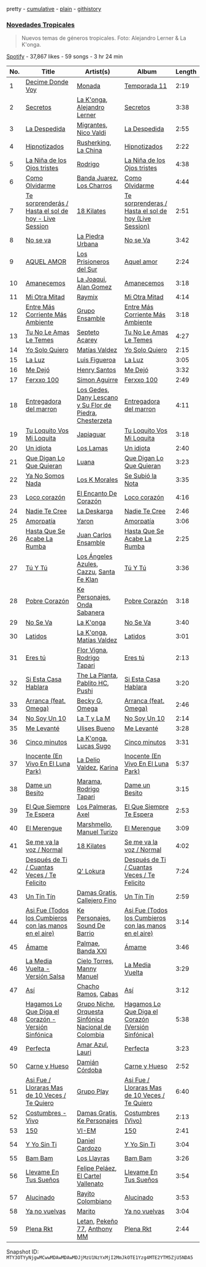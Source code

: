 pretty - [cumulative](/playlists/cumulative/37i9dQZF1DXatk5BgNhCd7.md) - [plain](/playlists/plain/37i9dQZF1DXatk5BgNhCd7) - [githistory](https://github.githistory.xyz/mackorone/spotify-playlist-archive/blob/main/playlists/plain/37i9dQZF1DXatk5BgNhCd7)

### [Novedades Tropicales](https://open.spotify.com/playlist/37i9dQZF1DXatk5BgNhCd7)

> Nuevos temas de géneros tropicales\. Foto: Alejandro Lerner & La K'onga.

[Spotify](https://open.spotify.com/user/spotify) - 37,867 likes - 59 songs - 3 hr 24 min

| No. | Title | Artist(s) | Album | Length |
|---|---|---|---|---|
| 1 | [Decime Donde Voy](https://open.spotify.com/track/4yY3eMuwsX0VAwhb8svqpt) | [Monada](https://open.spotify.com/artist/5ts3iw277wUG2DUKnqktAD) | [Temporada 11](https://open.spotify.com/album/4ighTNuTJv3o2IBkWwJpZ2) | 2:19 |
| 2 | [Secretos](https://open.spotify.com/track/6QhePdHMNM4772Muezdb30) | [La K'onga](https://open.spotify.com/artist/3ghRXw2nUEH2THaL82hw8R), [Alejandro Lerner](https://open.spotify.com/artist/6ESkuwldylZr39AIAPC63J) | [Secretos](https://open.spotify.com/album/1pwYqkz7KDk3EUOqNM8gT8) | 3:38 |
| 3 | [La Despedida](https://open.spotify.com/track/6k6EKzJtK5LpCi4eTeBzUv) | [Migrantes](https://open.spotify.com/artist/48R2gYdPKtfnfKAzhSVPUx), [Nico Valdi](https://open.spotify.com/artist/0uxYECT7XqHNccQAg5Uhe4) | [La Despedida](https://open.spotify.com/album/0hRN8YcEzqnwoaq4u2lDYV) | 2:55 |
| 4 | [Hipnotizados](https://open.spotify.com/track/2t88IEEgCkZr9OQHOrOr3j) | [Rusherking](https://open.spotify.com/artist/3Apb2lGmGJaBmr0TTBJvIZ), [La China](https://open.spotify.com/artist/7fRUttEpuIdM0JzPaCMwVO) | [Hipnotizados](https://open.spotify.com/album/0vucmhfLxNOc87TDZydaI7) | 2:22 |
| 5 | [La Niña de los Ojos tristes](https://open.spotify.com/track/5rMBBvl7sfvBhCvZsLwbxh) | [Rodrigo](https://open.spotify.com/artist/235Vf4hkmwvxjVEMuCbRxm) | [La Niña de los Ojos tristes](https://open.spotify.com/album/2P9PHXR0KEBu9Wzcmm4r8B) | 4:38 |
| 6 | [Como Olvidarme](https://open.spotify.com/track/54cC0r3qzqOhYjNsYU73Wn) | [Banda Juarez](https://open.spotify.com/artist/1nxRQ22XbIRuydkNM3SsUv), [Los Charros](https://open.spotify.com/artist/1poWksyUHxANlcdBLPhsV9) | [Como Olvidarme](https://open.spotify.com/album/5lNYf7MItETO0R0JwrekHN) | 4:44 |
| 7 | [Te sorprenderás / Hasta el sol de hoy \- Live Session](https://open.spotify.com/track/4FpsFwMMjiHgyx8xjpgzN7) | [18 Kilates](https://open.spotify.com/artist/2rqtqFiCGyzaRSYdgMiMNC) | [Te sorprenderas / Hasta el sol de hoy \(Live Session\)](https://open.spotify.com/album/0DkqXH8VLBX0HaonaiXCCt) | 2:51 |
| 8 | [No se va](https://open.spotify.com/track/7IQD2qi46mllcQnXrHhrhn) | [La Piedra Urbana](https://open.spotify.com/artist/71LpuZycPgIv82EdxoRIrt) | [No se Va](https://open.spotify.com/album/4jm4egALGvxu0GzhUq8RtN) | 3:42 |
| 9 | [AQUEL AMOR](https://open.spotify.com/track/6sAgnyjbFo9d0fxs8HyPfE) | [Los Prisioneros del Sur](https://open.spotify.com/artist/5zKSDRkzPs96LCwHIlLaLw) | [Aquel amor](https://open.spotify.com/album/5yFKG4YiHtjIq6CJqzIiNn) | 2:24 |
| 10 | [Amanecemos](https://open.spotify.com/track/4L6PEEISI0EWoKh8Wwtvuh) | [La Joaqui](https://open.spotify.com/artist/60XHOAhvEBiV6BGBOv8ClM), [Alan Gomez](https://open.spotify.com/artist/6oMRQ5H3A2XA5I3RG3leni) | [Amanecemos](https://open.spotify.com/album/3ybnP0l2GS9XlLOIoYGvPg) | 3:18 |
| 11 | [Mi Otra Mitad](https://open.spotify.com/track/0xCANaLk8F91mIUdOm3ljG) | [Raymix](https://open.spotify.com/artist/0hHT2BH7XTm3ZdZb6CX064) | [Mi Otra Mitad](https://open.spotify.com/album/0gtkL0OqqDGkXlqqDDk2JM) | 4:14 |
| 12 | [Entre Más Corriente Más Ambiente](https://open.spotify.com/track/37gOKMn1N4Ou4eu4FFXMSE) | [Grupo Ensamble](https://open.spotify.com/artist/4qDQBPUMcJUH7BQ9dfJnfI) | [Entre Más Corriente Más Ambiente](https://open.spotify.com/album/7HlNv6nlYv7HF3GG7sjhxE) | 3:18 |
| 13 | [Tu No Le Amas Le Temes](https://open.spotify.com/track/1NtHnC4fwgZgyau1iB0OUV) | [Septeto Acarey](https://open.spotify.com/artist/5Vz74ibGHBQaUa2ALDOH0v) | [Tu No Le Amas Le Temes](https://open.spotify.com/album/66VaIF8N45bI0tldUbZc9U) | 4:27 |
| 14 | [Yo Solo Quiero](https://open.spotify.com/track/4yUTI5d0bHHPAnlHYO2ZeF) | [Matías Valdez](https://open.spotify.com/artist/6SGCqG5HEr5gFZR9ct8wID) | [Yo Solo Quiero](https://open.spotify.com/album/5rUuB1ky1L9eAQBrs5y88c) | 2:15 |
| 15 | [La Luz](https://open.spotify.com/track/1nW7z9bBdVApMNrgvrqYMF) | [Luis Figueroa](https://open.spotify.com/artist/7waNCUQ1Ne7OoNHgqpgMZ7) | [La Luz](https://open.spotify.com/album/0BCkK4DlEhdJtoYNzWLMb0) | 3:05 |
| 16 | [Me Dejó](https://open.spotify.com/track/0cWiFRmbTH7UgvGvnbrwYA) | [Henry Santos](https://open.spotify.com/artist/1cUfMJtWJXfhTQvYGJQtaF) | [Me Dejó](https://open.spotify.com/album/5y2KhInoOW0vVMYmjOyUXr) | 3:32 |
| 17 | [Ferxxo 100](https://open.spotify.com/track/0jq8lpQ9ByuS5edGqyxW3A) | [Simon Aguirre](https://open.spotify.com/artist/3tkCQ0W9ITi32E2ddBdU0M) | [Ferxxo 100](https://open.spotify.com/album/2Y8mKiqSkiUxTLjWexol3F) | 2:49 |
| 18 | [Entregadora del marron](https://open.spotify.com/track/5JuY0cPMjo7MtXmtxYVl2v) | [Los Gedes](https://open.spotify.com/artist/466KoO2fOYbRfjIbOgNobf), [Dany Lescano y Su Flor de Piedra](https://open.spotify.com/artist/1VFoC9tUQhiWZO6H4yMK05), [Chesterzeta](https://open.spotify.com/artist/57LKawbl0pHpkrNfosEgFG) | [Entregadora del marron](https://open.spotify.com/album/06cbl7hbbq92zYfKYIrTjA) | 4:11 |
| 19 | [Tu Loquito Vos Mi Loquita](https://open.spotify.com/track/3NC2VUVsR6BsM1qC3qtqvk) | [Japiaguar](https://open.spotify.com/artist/3yj43IXk2ADWZ9y6Q2oRMK) | [Tu Loquito Vos Mi Loquita](https://open.spotify.com/album/3mo2JuYksoOoGepCCFyyhE) | 3:18 |
| 20 | [Un idiota](https://open.spotify.com/track/3bZmlFD7HbNl7hoFAbpB6g) | [Los Lamas](https://open.spotify.com/artist/7wj7mzfPsDlJjUyg2TIW1n) | [Un idiota](https://open.spotify.com/album/0pwhICXs9SRDeMOTEx8kW1) | 2:40 |
| 21 | [Que Digan Lo Que Quieran](https://open.spotify.com/track/6eSuWZZn53btQVcjZojyvb) | [Luana](https://open.spotify.com/artist/6uJKnn4CV4IIop8mg4kCUy) | [Que Digan Lo Que Quieran](https://open.spotify.com/album/4q5XDoCHx7lWNvVqK8HI9w) | 3:23 |
| 22 | [Ya No Somos Nada](https://open.spotify.com/track/6kliDqdZj1TKHEpuuI0QhW) | [Los K Morales](https://open.spotify.com/artist/1fGyfOQwyXQgEPePzrFQ63) | [Se Subió la Nota](https://open.spotify.com/album/53Imi3PCN06wdHRijazqsl) | 3:35 |
| 23 | [Loco corazón](https://open.spotify.com/track/6kkF3ahk5KEOULKC1flQ04) | [El Encanto De Corazón](https://open.spotify.com/artist/0e4mJsxNyor60CJ34EtJd2) | [Loco corazón](https://open.spotify.com/album/0e1PXraRWdzGfK2gcmHuQq) | 4:16 |
| 24 | [Nadie Te Cree](https://open.spotify.com/track/6J09x4CpmKByyLqA1kXDcg) | [La Deskarga](https://open.spotify.com/artist/3Pohtvl5MO8eQpaZVOrhUS) | [Nadie Te Cree](https://open.spotify.com/album/5XWfaEsFBthIsAKKB3BHm4) | 2:46 |
| 25 | [Amorpatía](https://open.spotify.com/track/5KcBIsc2ZxSNQe11Q7xRkq) | [Yaron](https://open.spotify.com/artist/40Nzr76J5FmWLU10e47Hdo) | [Amorpatía](https://open.spotify.com/album/11iFaCnCBse4TA8ex0cxkF) | 3:06 |
| 26 | [Hasta Que Se Acabe La Rumba](https://open.spotify.com/track/73ZUIE6yLFm4I9uacNQEsj) | [Juan Carlos Ensamble](https://open.spotify.com/artist/2D6mQmDTdaLcA9BZytb4yk) | [Hasta Que Se Acabe La Rumba](https://open.spotify.com/album/3anpJEFYjnbEzhOYDHMT97) | 2:25 |
| 27 | [Tú Y Tú](https://open.spotify.com/track/6gnbz54mNEfB82Tl9pv5Z1) | [Los Ángeles Azules](https://open.spotify.com/artist/0ZCO8oVkMj897cKgFH7fRW), [Cazzu](https://open.spotify.com/artist/6w3SkAHYPsQ1bxV7VDlG5y), [Santa Fe Klan](https://open.spotify.com/artist/4tm8CEdm4pkQsEh4jIr9Yp) | [Tú Y Tú](https://open.spotify.com/album/4kWBOGoMzrHdXf4dGzBPXp) | 3:36 |
| 28 | [Pobre Corazón](https://open.spotify.com/track/1gpayq8BQ8Z1AZSCHUeZOC) | [Ke Personajes](https://open.spotify.com/artist/06Q5VlSAku57lFzyME3HrM), [Onda Sabanera](https://open.spotify.com/artist/25CQYerNOaucOLHuEuvC9P) | [Pobre Corazón](https://open.spotify.com/album/1IV4edNM4eYtHUOieGtIj9) | 3:18 |
| 29 | [No Se Va](https://open.spotify.com/track/44VMZB1D8fovWxdDIwIPo6) | [La K'onga](https://open.spotify.com/artist/3ghRXw2nUEH2THaL82hw8R) | [No Se Va](https://open.spotify.com/album/7Cn5f97ZxIoUwstXEtWaTJ) | 3:40 |
| 30 | [Latidos](https://open.spotify.com/track/2WFrChyI5KlmxunG45Sqws) | [La K'onga](https://open.spotify.com/artist/3ghRXw2nUEH2THaL82hw8R), [Matías Valdez](https://open.spotify.com/artist/6SGCqG5HEr5gFZR9ct8wID) | [Latidos](https://open.spotify.com/album/307d2X9AdbxbyFd008xmn7) | 3:01 |
| 31 | [Eres tú](https://open.spotify.com/track/0Pitll8dA5EpLi6i85IkOT) | [Flor Vigna](https://open.spotify.com/artist/7xknmvFivAH3FxfLCQKuKE), [Rodrigo Tapari](https://open.spotify.com/artist/1wkImvL5XLLhrNcmX7sVt4) | [Eres tú](https://open.spotify.com/album/0nzH2tBvfKWN4AJ26TETH9) | 2:13 |
| 32 | [Si Esta Casa Hablara](https://open.spotify.com/track/2F3j0BgLcRjuAd7gAvrlQp) | [The La Planta](https://open.spotify.com/artist/4oZolC0sCwCAKqsNXfRlVS), [Pablito HC](https://open.spotify.com/artist/3VGOer5eApPF1qsyYXlMFT), [Pushi](https://open.spotify.com/artist/1l6UgL5G16tId4qoYH8qJn) | [Si Esta Casa Hablara](https://open.spotify.com/album/7JTFZ8I4RPHodlhmX2faiP) | 3:20 |
| 33 | [Arranca \(feat\. Omega\)](https://open.spotify.com/track/6IdcyYfBz9LG3SWIKVyNgh) | [Becky G](https://open.spotify.com/artist/4obzFoKoKRHIphyHzJ35G3), [Omega](https://open.spotify.com/artist/1UjxAZqzphB1tsMb1aWBj0) | [Arranca \(feat\. Omega\)](https://open.spotify.com/album/3d0XlD9jrpNetVgDfsErG4) | 2:46 |
| 34 | [No Soy Un 10](https://open.spotify.com/track/3S3WhDTKcVtuRfWfJulLuE) | [La T y La M](https://open.spotify.com/artist/1FxPMQ9A0882eNDx3ZkD6B) | [No Soy Un 10](https://open.spotify.com/album/1w15wkI8Fnelrb4dMkCiFr) | 2:14 |
| 35 | [Me Levanté](https://open.spotify.com/track/0VyS8re7IhTDbpZmKrKfv2) | [Ulises Bueno](https://open.spotify.com/artist/2UqRkW2wfEkZmyvKyTTv2W) | [Me Levanté](https://open.spotify.com/album/2mHs7EdBXg7dMkFvDMZC9d) | 3:28 |
| 36 | [Cinco minutos](https://open.spotify.com/track/4M7gtZi4Tai6gJMIkNzWcC) | [La K'onga](https://open.spotify.com/artist/3ghRXw2nUEH2THaL82hw8R), [Lucas Sugo](https://open.spotify.com/artist/0WnP62TjkFfRrt52yE8zcX) | [Cinco minutos](https://open.spotify.com/album/2q2u75ecRs9D2IhKY2bo1R) | 3:31 |
| 37 | [Inocente \(En Vivo En El Luna Park\)](https://open.spotify.com/track/6qM2i722HNgqvpNBwYzKIk) | [La Delio Valdez](https://open.spotify.com/artist/3tzacGOmngxUV8W8lU9h3Q), [Karina](https://open.spotify.com/artist/1QZuAtDYNrk2QMogJulsyq) | [Inocente \(En Vivo En El Luna Park\)](https://open.spotify.com/album/2HsF8RzCLIH8Mz5dt1mSrf) | 5:37 |
| 38 | [Dame un Besito](https://open.spotify.com/track/2Vl1IkovKwtLBAVUdOqZ0a) | [Marama](https://open.spotify.com/artist/4GepMkTgrIZECoCC55vqjW), [Rodrigo Tapari](https://open.spotify.com/artist/1wkImvL5XLLhrNcmX7sVt4) | [Dame un Besito](https://open.spotify.com/album/2KephD8YhQRMfagIcLI7r8) | 3:15 |
| 39 | [El Que Siempre Te Espera](https://open.spotify.com/track/7DamHboUtPW1M1K6EkIg4c) | [Los Palmeras](https://open.spotify.com/artist/2Htm0q72SjGSmsy8EOIhRG), [Axel](https://open.spotify.com/artist/32x1uogH2zajP85pzZAtuE) | [El Que Siempre Te Espera](https://open.spotify.com/album/05JrWs6dpHryCNWvcbTRwG) | 2:53 |
| 40 | [El Merengue](https://open.spotify.com/track/51FvjPEGKq2zByeeEQ43V9) | [Marshmello](https://open.spotify.com/artist/64KEffDW9EtZ1y2vBYgq8T), [Manuel Turizo](https://open.spotify.com/artist/0tmwSHipWxN12fsoLcFU3B) | [El Merengue](https://open.spotify.com/album/6sU751LOdNBPvVErW1GunP) | 3:09 |
| 41 | [Se me va la voz / Normal](https://open.spotify.com/track/717a02PPNnSexxZySWaG9t) | [18 Kilates](https://open.spotify.com/artist/2rqtqFiCGyzaRSYdgMiMNC) | [Se me va la voz / Normal](https://open.spotify.com/album/3lEPODcqZx2MNFj1xbXAd8) | 4:02 |
| 42 | [Después de Ti / Cuantas Veces / Te Felicito](https://open.spotify.com/track/7b4hZRdUXRgCWJxQZhA7Kf) | [Q' Lokura](https://open.spotify.com/artist/7dlkBH23ERFXxuNoMHq94Y) | [Después de Ti / Cuantas Veces / Te Felicito](https://open.spotify.com/album/1wGqGNxHO2R8jIYNh3Y6TF) | 7:24 |
| 43 | [Un Tín Tín](https://open.spotify.com/track/2gRN8dGLqnpj0TKoGE8sb5) | [Damas Gratis](https://open.spotify.com/artist/3YeBTR1Q1rUxKguz4jP6UV), [Callejero Fino](https://open.spotify.com/artist/6GRwwWAtmusrgAL5JF9Dfr) | [Un Tín Tín](https://open.spotify.com/album/4a5QcsvWyKziBN7cNw1E5b) | 2:59 |
| 44 | [Asi Fue \(Todos los Cumbieros con las manos en el aire\)](https://open.spotify.com/track/1TqVbvwPmESLvgkueeJI4V) | [Ke Personajes](https://open.spotify.com/artist/06Q5VlSAku57lFzyME3HrM), [Sound De Barrio](https://open.spotify.com/artist/6jz0DkcaOtGlaNOA67rzIU) | [Asi Fue \(Todos los Cumbieros con las manos en el aire\)](https://open.spotify.com/album/1jnDr8K9IxgrZM94g6fXD1) | 3:14 |
| 45 | [Ámame](https://open.spotify.com/track/654pI1J9vB1K8SSVUe0ZUP) | [Palmae](https://open.spotify.com/artist/6UnXebpVutLe2rgBz108JR), [Banda XXI](https://open.spotify.com/artist/4She1focTkX0pwpJUtS5eo) | [Ámame](https://open.spotify.com/album/4swAxvFAAKtzCLFDZjM6mz) | 3:46 |
| 46 | [La Media Vuelta \- Versión Salsa](https://open.spotify.com/track/42p0wbRmmYsxV7urL8ijki) | [Cielo Torres](https://open.spotify.com/artist/7AqX9JGo4WdLp5gPNSRoDJ), [Manny Manuel](https://open.spotify.com/artist/7gSCtDiDLABfTqTc1OYjKd) | [La Media Vuelta](https://open.spotify.com/album/3Xi5dIMcuaIpcZorzYGaSv) | 3:29 |
| 47 | [Así](https://open.spotify.com/track/2qrlCezQmUNKTL7nCpEfhP) | [Chacho Ramos](https://open.spotify.com/artist/7Bl9s8h4F1jcX1aJYHBpfm), [Cabas](https://open.spotify.com/artist/3W4lVkySjtIvd67UUg0F3i) | [Así](https://open.spotify.com/album/4ZxCJswa4u43DddKMxowj3) | 3:12 |
| 48 | [Hagamos Lo Que Diga el Corazón \- Versión Sinfónica](https://open.spotify.com/track/4hylk17Bo5u7qK7FfjNz7v) | [Grupo Niche](https://open.spotify.com/artist/1zng9JZpblpk48IPceRWs8), [Orquesta Sinfónica Nacional de Colombia](https://open.spotify.com/artist/7sUl9zCp7EkwUAnAEaH26W) | [Hagamos Lo Que Diga el Corazón \(Versión Sinfónica\)](https://open.spotify.com/album/4oQHXfUffQUYqRgb6zc4A2) | 5:38 |
| 49 | [Perfecta](https://open.spotify.com/track/6ENJrMm3Kxj6pZKGGB3DLI) | [Amar Azul](https://open.spotify.com/artist/04TVfWdJWbfH0FOT2zA1Tg), [Lauri](https://open.spotify.com/artist/5DkMnet9UIBiZY5TlAPsKo) | [Perfecta](https://open.spotify.com/album/4t1mtvtgdEtwlfen0Ks7yp) | 3:23 |
| 50 | [Carne y Hueso](https://open.spotify.com/track/4fBwGayooviYEnA9JtVvCO) | [Damián Córdoba](https://open.spotify.com/artist/7e3BSeFzlCGyAdbsUbgUaD) | [Carne y Hueso](https://open.spotify.com/album/3MhwWWlj5z3P2BbnyQr5od) | 2:52 |
| 51 | [Asi Fue / Lloraras Mas de 10 Veces / Te Quiero](https://open.spotify.com/track/5PDjNRHHWb31OL09yfX1rT) | [Grupo Play](https://open.spotify.com/artist/2PFG7Z9o7dUTCCVAuzZYJS) | [Asi Fue / Lloraras Mas de 10 Veces / Te Quiero](https://open.spotify.com/album/2UBWfidfb9slANGxBGUjkq) | 6:40 |
| 52 | [Costumbres \- Vivo](https://open.spotify.com/track/6HT88WDVwEJiHEbPuQ5XcB) | [Damas Gratis](https://open.spotify.com/artist/3YeBTR1Q1rUxKguz4jP6UV), [Ke Personajes](https://open.spotify.com/artist/06Q5VlSAku57lFzyME3HrM) | [Costumbres \(Vivo\)](https://open.spotify.com/album/5bF1CFdbRtYvsCbVro137h) | 2:13 |
| 53 | [150](https://open.spotify.com/track/1ZXqp0VNLjSOp561q0ibGy) | [VI\-EM](https://open.spotify.com/artist/44hJXrVhoyA1fV1dn4wdHC) | [150](https://open.spotify.com/album/6WtIuVl31By54AycY3tUHa) | 2:41 |
| 54 | [Y Yo Sin Ti](https://open.spotify.com/track/6ZafhodntQlhMfzHOwlmxw) | [Daniel Cardozo](https://open.spotify.com/artist/3Mr0TsHv8DUbDBMEFW2L9T) | [Y Yo Sin Ti](https://open.spotify.com/album/2hWhnJTo0ollElLB8rPIjR) | 3:04 |
| 55 | [Bam Bam](https://open.spotify.com/track/3dCoe7y94ornUePuIA2fou) | [Los Llayras](https://open.spotify.com/artist/2ArV1M689cANDANMu9OfBz) | [Bam Bam](https://open.spotify.com/album/0jlSEVTXKtDfoUeCTOGcZE) | 3:26 |
| 56 | [Llevame En Tus Sueños](https://open.spotify.com/track/0MGNj51J2n4CUUS5mfqQ3J) | [Felipe Peláez](https://open.spotify.com/artist/6dexNK5MjEL8UvmA5MjSgg), [El Cartel Vallenato](https://open.spotify.com/artist/4DAKyqwlXgDOauAHOL2kat) | [Llevame En Tus Sueños](https://open.spotify.com/album/56w8djRlzo41DNeafd89tI) | 3:54 |
| 57 | [Alucinado](https://open.spotify.com/track/5E5BDQdq5uYYnY95hlqjs5) | [Rayito Colombiano](https://open.spotify.com/artist/3yJUTkFm88TiJPLhLHKumn) | [Alucinado](https://open.spotify.com/album/6YXKj7WGFu6asG1yLHgzWD) | 3:53 |
| 58 | [Ya no vuelvas](https://open.spotify.com/track/0qo3TV9s4xXjDNvhn3xKIS) | [Marito](https://open.spotify.com/artist/6635eN3p3KGQiPdlFFvred) | [Ya no vuelvas](https://open.spotify.com/album/1neUuj2OkhOvvsE8jz7gfg) | 3:04 |
| 59 | [Plena Rkt](https://open.spotify.com/track/2cOcNId9bPrHwIVuq5sJme) | [Letan](https://open.spotify.com/artist/14LqX7WKEinOwg1VZcM1xE), [Pekeño 77](https://open.spotify.com/artist/5eIRbSES1yeGSBuqZ4xvuD), [Anthony MM](https://open.spotify.com/artist/3L0TDlLE2v4lWjz5vw3vE8) | [Plena Rkt](https://open.spotify.com/album/5QXEiMJOD1b4tTzhEEdzln) | 2:44 |

Snapshot ID: `MTY3OTYyNjgwMCwwMDAwMDAwMDJjMzU1NzYxMjI2MmJkOTE1Yzg4MTE2YTM5ZjU5NDA5`
